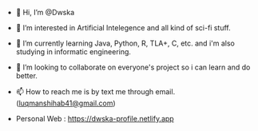 - 👋 Hi, I’m @Dwska

- 👀 I’m interested in Artificial Intelegence and all kind of sci-fi stuff.

- 🌱 I’m currently learning Java, Python, R, TLA+, C, etc. and i'm also studying in informatic engineering.

- 💞️ I’m looking to collaborate on everyone's project so i can learn and do better.

- 📫 How to reach me is by text me through email. (luqmanshihab41@gmail.com)
- Personal Web : https://dwska-profile.netlify.app

<!---
Dwska/Dwska is a ✨ special ✨ repository because its `README.md` (this file) appears on your GitHub profile.
You can click the Preview link to take a look at your changes.
--->
